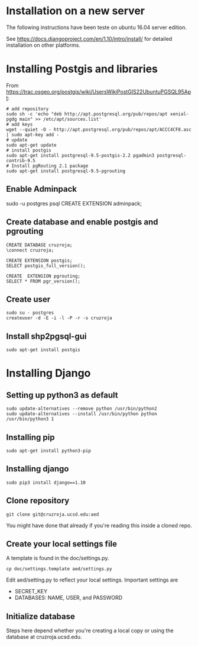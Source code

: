 # Installation on a new server

The following instructions have been teste on ubuntu 16.04 server edition.

See https://docs.djangoproject.com/en/1.10/intro/install/ for detailed installation on other platforms.

# Installing Postgis and libraries

From https://trac.osgeo.org/postgis/wiki/UsersWikiPostGIS22UbuntuPGSQL95Apt:

    # add repository
    sudo sh -c 'echo "deb http://apt.postgresql.org/pub/repos/apt xenial-pgdg main" >> /etc/apt/sources.list'
	# add keys
    wget --quiet -O - http://apt.postgresql.org/pub/repos/apt/ACCC4CF8.asc | sudo apt-key add -
	# update
	sudo apt-get update
	# install postgis
	sudo apt-get install postgresql-9.5-postgis-2.2 pgadmin3 postgresql-contrib-9.5
    # Install pgRouting 2.1 package 
    sudo apt-get install postgresql-9.5-pgrouting

## Enable Adminpack

   sudo -u postgres psql
   CREATE EXTENSION adminpack;
	
## Create database and enable postgis and pgrouting

	CREATE DATABASE cruzroja;
	\connect cruzroja;

	CREATE EXTENSION postgis;
	SELECT postgis_full_version();

    CREATE  EXTENSION pgrouting;
	SELECT * FROM pgr_version();
	
## Create user

	sudo su - postgres
	createuser -d -E -i -l -P -r -s cruzroja

## Install shp2pgsql-gui

	sudo apt-get install postgis

# Installing Django

## Setting up python3 as default

	sudo update-alternatives --remove python /usr/bin/python2
	sudo update-alternatives --install /usr/bin/python python /usr/bin/python3 1

## Installing pip

	sudo apt-get install python3-pip
	
## Installing django

	sudo pip3 install django==1.10

## Clone repository

	git clone git@cruzroja.ucsd.edu:aed

You might have done that already if you're reading this inside a
cloned repo.

## Create your local settings file

A template is found in the doc/settings.py.

	cp doc/settings.template aed/settings.py
	
Edit aed/setting.py to reflect your local settings. Important settings
are 

- SECRET_KEY
- DATABASES: NAME, USER, and PASSWORD

## Initialize database

Steps here depend whether you're creating a local copy or using the database at cruzroja.ucsd.edu.

